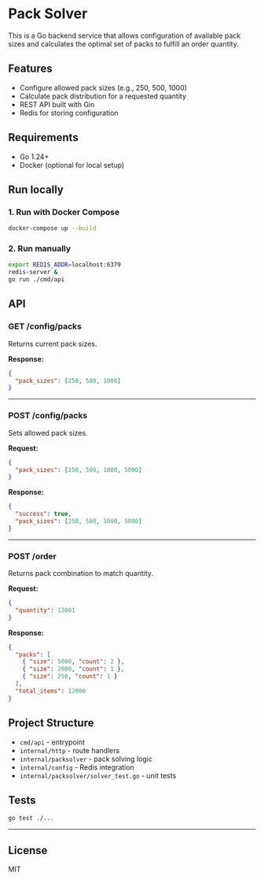# Pack Solver

This is a Go backend service that allows configuration of available pack sizes and calculates the optimal set of packs to fulfill an order quantity.

## Features
- Configure allowed pack sizes (e.g., 250, 500, 1000)
- Calculate pack distribution for a requested quantity
- REST API built with Gin
- Redis for storing configuration

## Requirements
- Go 1.24+
- Docker (optional for local setup)

## Run locally

### 1. Run with Docker Compose
```bash
docker-compose up --build
```

### 2. Run manually
```bash
export REDIS_ADDR=localhost:6379
redis-server &
go run ./cmd/api
```

## API

### GET /config/packs
Returns current pack sizes.

**Response:**
```json
{
  "pack_sizes": [250, 500, 1000]
}
```

---

### POST /config/packs
Sets allowed pack sizes.

**Request:**
```json
{
  "pack_sizes": [250, 500, 1000, 5000]
}
```

**Response:**
```json
{
  "success": true,
  "pack_sizes": [250, 500, 1000, 5000]
}
```

---

### POST /order
Returns pack combination to match quantity.

**Request:**
```json
{
  "quantity": 12001
}
```

**Response:**
```json
{
  "packs": [
    { "size": 5000, "count": 2 },
    { "size": 2000, "count": 1 },
    { "size": 250, "count": 1 }
  ],
  "total_items": 12000
}
```

## Project Structure
- `cmd/api` - entrypoint
- `internal/http` - route handlers
- `internal/packsolver` - pack solving logic
- `internal/config` - Redis integration
- `internal/packsolver/solver_test.go` - unit tests

## Tests
```bash
go test ./...
```

---

## License
MIT
